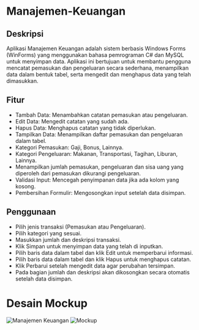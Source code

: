 # Manajemen-Keuangan

## Deskripsi  
Aplikasi Manajemen Keuangan adalah sistem berbasis Windows Forms (WinForms) yang menggunakan bahasa pemrograman C# dan MySQL untuk menyimpan data. Aplikasi ini bertujuan untuk membantu pengguna mencatat pemasukan dan pengeluaran secara sederhana, menampilkan data dalam bentuk tabel, serta mengedit dan menghapus data yang telah dimasukkan. 

## Fitur
- Tambah Data: Menambahkan catatan pemasukan atau pengeluaran.
- Edit Data: Mengedit catatan yang sudah ada.
- Hapus Data: Menghapus catatan yang tidak diperlukan.
- Tampilkan Data: Menampilkan daftar pemasukan dan pengeluaran dalam tabel.
- Kategori Pemasukan: Gaji, Bonus, Lainnya.
- Kategori Pengeluaran: Makanan, Transportasi, Tagihan, Liburan, Lainnya.
- Menampilkan jumlah pemasukan, pengeluaran dan sisa uang yang diperoleh dari pemasukan dikurangi pengeluaran.
- Validasi Input: Mencegah penyimpanan data jika ada kolom yang kosong.
- Pembersihan Formulir: Mengosongkan input setelah data disimpan.

## Penggunaan
- Pilih jenis transaksi (Pemasukan atau Pengeluaran).
- Pilih kategori yang sesuai.
- Masukkan jumlah dan deskripsi transaksi.
- Klik Simpan untuk menyimpan data yang telah di inputkan.
- Pilih baris data dalam tabel dan klik Edit untuk memperbarui informasi.
- Pilih baris data dalam tabel dan klik Hapus untuk menghapus catatan.
- Klik Perbarui setelah mengedit data agar perubahan tersimpan.
- Pada bagian jumlah dan deskripsi akan dikosongkan secara otomatis setelah data disimpan.

# Desain Mockup
![Manajemen Keuangan](https://github.com/user-attachments/assets/36c47609-4797-49f2-96db-49bc68a96ba5)
![Mockup](https://github.com/user-attachments/assets/615f20d1-c7f1-4ebc-b642-bfbdc51eabe1)
